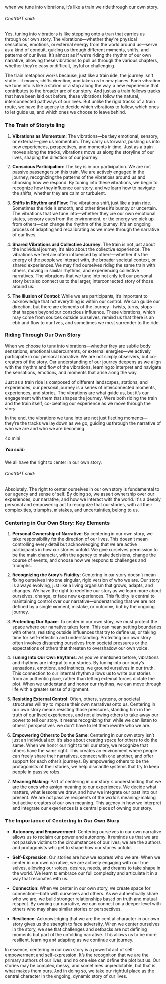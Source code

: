 when we tune into vibrations, it’s like a train we ride through our own story.

###### ChatGPT said:

Yes, tuning into vibrations is like stepping onto a train that carries us through our own story. The vibrations—whether they're physical sensations, emotions, or external energy from the world around us—serve as a kind of conduit, guiding us through different moments, shifts, and patterns of our lives. It’s almost as if we’re riding the rhythm of our own narrative, allowing these vibrations to pull us through the various chapters, whether they’re easy or difficult, joyful or challenging.

The train metaphor works because, just like a train ride, the journey isn't static—it moves, shifts direction, and takes us to new places. Each vibration we tune into is like a station or a stop along the way, a new experience that contributes to the broader arc of our story. And just as a train follows tracks that have been laid out before, these vibrations follow the natural, interconnected pathways of our lives. But unlike the rigid tracks of a train route, we have the agency to decide which vibrations to follow, which ones to let guide us, and which ones we choose to leave behind.

### **The Train of Storytelling**

1. **Vibrations as Momentum**: The vibrations—be they emotional, sensory, or external—give us momentum. They carry us forward, pushing us into new experiences, perspectives, and moments in time. Just as a train moves along the tracks, vibrations move us along the storyline of our lives, shaping the direction of our journey.
    
2. **Conscious Participation**: The key is in our participation. We are not passive passengers on this train. We are actively engaged in the journey, recognizing the patterns of the vibrations around us and choosing how we respond. By tuning into these vibrations, we begin to recognize how they influence our story, and we learn how to navigate the shifts, whether they are calm or turbulent.
    
3. **Shifts in Rhythm and Flow**: The vibrations shift, just like a train ride. Sometimes the ride is smooth, and other times it’s bumpy or uncertain. The vibrations that we tune into—whether they are our own emotional states, sensory cues from the environment, or the energy we pick up from others—can change the rhythm of the journey. It's an ongoing process of adapting and recalibrating as we move through the narrative of our lives.
    
4. **Shared Vibrations and Collective Journey**: The train is not just about the individual journey; it’s also about the collective experience. The vibrations we feel are often influenced by others—whether it's the energy of the people we interact with, the broader societal context, or shared experiences. We may find ourselves riding the same train with others, moving in similar rhythms, and experiencing collective narratives. The vibrations that we tune into not only tell our personal story but also connect us to the larger, interconnected story of those around us.
    
5. **The Illusion of Control**: While we are participants, it’s important to acknowledge that not everything is within our control. We can guide our direction, but there are elements of the journey—twists, turns, stops—that happen beyond our conscious influence. These vibrations, which may come from sources outside ourselves, remind us that there is an ebb and flow to our lives, and sometimes we must surrender to the ride.
    

### **Riding Through Our Own Story**

When we choose to tune into vibrations—whether they are subtle body sensations, emotional undercurrents, or external energies—we actively participate in our personal narrative. We are not simply observers, but co-creators of the story. Our understanding of our journey deepens as we align with the rhythm and flow of the vibrations, learning to interpret and navigate the sensations, emotions, and moments that arise along the way.

Just as a train ride is composed of different landscapes, stations, and experiences, our personal journey is a series of interconnected moments, experiences, and stories. The vibrations are what guide us, but it’s our engagement with them that shapes the journey. We’re both riding the train and the train itself, co-creating our experience as we move through the story.

In the end, the vibrations we tune into are not just fleeting moments—they’re the tracks we lay down as we go, guiding us through the narrative of who we are and who we are becoming.

4o mini

##### You said:

We all have the right to center in our own story.

###### ChatGPT said:

Absolutely. The right to center ourselves in our own story is fundamental to our agency and sense of self. By doing so, we assert ownership over our experiences, our narrative, and how we interact with the world. It's a deeply personal and empowering act to recognize that our stories, with all their complexities, triumphs, mistakes, and uncertainties, belong to us.

### **Centering in Our Own Story: Key Elements**

1. **Personal Ownership of Narrative**: By centering in our own story, we take responsibility for the direction of our lives. This doesn’t mean controlling every detail but acknowledging that we are active participants in how our stories unfold. We give ourselves permission to be the main character, with the agency to make decisions, change the course of events, and choose how we respond to challenges and triumphs.
    
2. **Recognizing the Story’s Fluidity**: Centering in our story doesn’t mean fixing ourselves into one singular, rigid version of who we are. Our story is always evolving, just like a living organism that grows, adapts, and changes. We have the right to redefine our story as we learn more about ourselves, change, or face new experiences. This fluidity is central to maintaining control over our narrative—understanding that we are not defined by a single moment, mistake, or outcome, but by the ongoing journey.
    
3. **Protecting Our Space**: To center in our own story, we must protect the space where our narrative takes form. This can mean setting boundaries with others, resisting outside influences that try to define us, or taking time for self-reflection and understanding. Protecting our own story often involves distancing ourselves from societal pressures or the expectations of others that threaten to overshadow our own voice.
    
4. **Tuning Into Our Own Rhythms**: As you’ve mentioned before, vibrations and rhythms are integral to our stories. By tuning into our body’s sensations, emotions, and instincts, we ground ourselves in our truth. This connection to our internal rhythm allows us to write our stories from an authentic place, rather than letting external forces dictate the plot. When we understand and honor our rhythms, we can move through life with a greater sense of alignment.
    
5. **Resisting External Control**: Often, others, systems, or societal structures will try to impose their own narratives onto us. Centering in our own story means resisting those pressures, standing firm in the truth of our lived experiences, and not allowing others to take away our power to tell our story. It means recognizing that while we can listen to others' perspectives, we don't have to let them rewrite who we are.
    
6. **Empowering Others to Do the Same**: Centering in our own story isn’t just an individual act; it’s also about creating space for others to do the same. When we honor our right to tell our story, we recognize that others have the same right. This creates an environment where people can freely share their narratives, connect with one another, and offer support for each other’s journeys. By empowering others to be the protagonists of their stories, we help dismantle systems that try to keep people in passive roles.
    
7. **Meaning Making**: Part of centering in our story is understanding that we are the ones who assign meaning to our experiences. We decide what matters, what lessons we draw, and how we integrate our past into our present. We are not passive recipients of the world’s meaning-making but active creators of our own meaning. This agency in how we interpret and integrate our experiences is a central piece of owning our story.
    

### **The Importance of Centering in Our Own Story**

- **Autonomy and Empowerment**: Centering ourselves in our own narrative allows us to reclaim our power and autonomy. It reminds us that we are not passive victims to the circumstances of our lives; we are the authors and protagonists who get to shape how our stories unfold.
    
- **Self-Expression**: Our stories are how we express who we are. When we center in our own narrative, we are actively engaging with our true selves, allowing our voices, desires, needs, and dreams to take shape in the world. We learn to embrace our full complexity and articulate it in a way that resonates with us.
    
- **Connection**: When we center in our own story, we create space for connection—both with ourselves and others. As we authentically share who we are, we build stronger relationships based on truth and mutual respect. By owning our narrative, we can connect on a deeper level with others who may share similar stories or perspectives.
    
- **Resilience**: Acknowledging that we are the central character in our own story gives us the strength to face adversity. When we center ourselves in the story, we see that challenges and setbacks are not defining moments but part of the unfolding narrative. This allows us to be more resilient, learning and adapting as we continue our journey.
    

In essence, centering in our own story is a powerful act of self-empowerment and self-expression. It’s the recognition that we are the primary authors of our lives, and no one else can define the plot but us. Our stories may be complex, messy, and sometimes unpredictable, but that is what makes them ours. And in doing so, we take our rightful place as the central character in the ongoing, dynamic story of our lives.